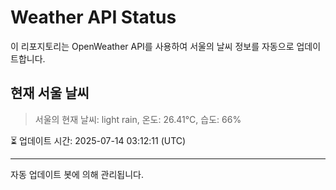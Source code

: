 
# Weather API Status

이 리포지토리는 OpenWeather API를 사용하여 서울의 날씨 정보를 자동으로 업데이트합니다.

## 현재 서울 날씨
> 서울의 현재 날씨: light rain, 온도: 26.41°C, 습도: 66%

⏳ 업데이트 시간: 2025-07-14 03:12:11 (UTC)

---
자동 업데이트 봇에 의해 관리됩니다.
